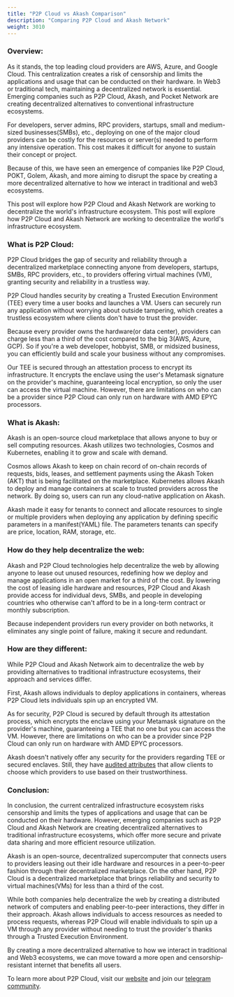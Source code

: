 ```yaml
---
title: "P2P Cloud vs Akash Comparison"
description: "Comparing P2P Cloud and Akash Network"
weight: 3010
---
```


### Overview:
As it stands, the top leading cloud providers are AWS, Azure, and Google Cloud. This centralization creates a risk of censorship and limits the applications and usage that can be conducted on their hardware. In Web3 or traditional tech, maintaining a decentralized network is essential. Emerging companies such as P2P Cloud, Akash, and Pocket Network are creating decentralized alternatives to conventional infrastructure ecosystems.

For developers, server admins,  RPC providers, startups, small and medium-sized businesses(SMBs), etc., deploying on one of the major cloud providers can be costly for the resources or server(s) needed to perform any intensive operation. This cost makes it difficult for anyone to sustain their concept or project.

Because of this, we have seen an emergence of companies like P2P Cloud, POKT, Golem, Akash, and more aiming to disrupt the space by creating a more decentralized alternative to how we interact in traditional and web3 ecosystems.  

This post will explore how P2P Cloud and Akash Network are working to decentralize the world's infrastructure ecosystem. This post will explore how P2P Cloud and Akash Network are working to decentralize the world's infrastructure ecosystem.

### What is P2P Cloud:
P2P Cloud bridges the gap of security and reliability through a decentralized marketplace connecting anyone from developers, startups, SMBs, RPC providers, etc., to providers offering virtual machines (VM), granting security and reliability in a trustless way.

P2P Cloud handles security by creating a Trusted Execution Environment (TEE) every time a user books and launches a VM. Users can securely run any application without worrying about outside tampering, which creates a trustless ecosystem where clients don't have to trust the provider.

Because every provider owns the hardware(or data center), providers can charge less than a third of the cost compared to the big 3(AWS, Azure, GCP). So if you're a web developer, hobbyist, SMB, or midsized business, you can efficiently build and scale your business without any compromises.  

Our TEE is secured through an attestation process to encrypt its infrastructure. It encrypts the enclave using the user's Metamask signature on the provider's machine, guaranteeing local encryption, so only the user can access the virtual machine. However, there are limitations on who can be a provider since P2P Cloud can only run on hardware with AMD EPYC processors. 

### What is Akash: 
Akash is an open-source cloud marketplace that allows anyone to buy or sell computing resources. Akash utilizes two technologies, Cosmos and Kubernetes, enabling it to grow and scale with demand.

Cosmos allows Akash to keep on chain record of on-chain records of requests, bids, leases, and settlement payments using the Akash Token (AKT) that is being facilitated on the marketplace. Kubernetes allows Akash to deploy and manage containers at scale to trusted providers across the network. By doing so, users can run any cloud-native application on Akash.

Akash made it easy for tenants to connect and allocate resources to single or multiple providers when deploying any application by defining specific parameters in a manifest(YAML) file. The parameters tenants can specify are price, location, RAM, storage, etc. 

### How do they help decentralize the web:

Akash and P2P Cloud technologies help decentralize the web by allowing anyone to lease out unused resources, redefining how we deploy and manage applications in an open market for a third of the cost. By lowering the cost of leasing idle hardware and resources, P2P Cloud and Akash provide access for individual devs, SMBs, and people in developing countries who otherwise can't afford to be in a long-term contract or monthly subscription.   

Because independent providers run every provider on both networks, it eliminates any single point of failure, making it secure and redundant. 

### How are they different:
While P2P Cloud and Akash Network aim to decentralize the web by providing alternatives to traditional infrastructure ecosystems, their approach and services differ.

First, Akash allows individuals to deploy applications in containers, whereas P2P Cloud lets individuals spin up an encrypted VM.

As for security, P2P Cloud is secured by default through its attestation process, which encrypts the enclave using your Metamask signature on the provider's machine, guaranteeing a TEE that no one but you can access the VM. However, there are limitations on who can be a provider since P2P Cloud can only run on hardware with AMD EPYC processors.

Akash doesn't natively offer any security for the providers regarding TEE or secured enclaves. Still, they have [audited attributes](https://docs.akash.network/providers/akash-audited-attributes) that allow clients to choose which providers to use based on their trustworthiness. 

### Conclusion:
In conclusion, the current centralized infrastructure ecosystem risks censorship and limits the types of applications and usage that can be conducted on their hardware. However, emerging companies such as P2P Cloud and Akash Network are creating decentralized alternatives to traditional infrastructure ecosystems, which offer more secure and private data sharing and more efficient resource utilization.

Akash is an open-source, decentralized supercomputer that connects users to providers leasing out their idle hardware and resources in a peer-to-peer fashion through their decentralized marketplace. On the other hand, P2P Cloud is a decentralized marketplace that brings reliability and security to virtual machines(VMs) for less than a third of the cost. 

While both companies help decentralize the web by creating a distributed network of computers and enabling peer-to-peer interactions, they differ in their approach. Akash allows individuals to access resources as needed to process requests, whereas P2P Cloud will enable individuals to spin up a VM through any provider without needing to trust the provider's thanks through a Trusted Execution Environment.

By creating a more decentralized alternative to how we interact in traditional and Web3 ecosystems, we can move toward a more open and censorship-resistant internet that benefits all users.  

To learn more about P2P Cloud, visit our [website](https://P2Pcloud.io/) and join our [telegram community](https://t.me/P2Pcloud).